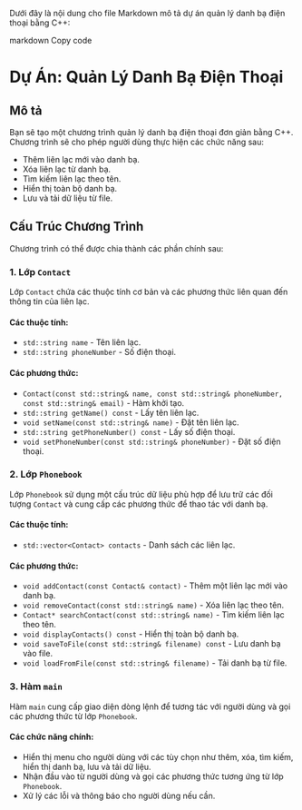 
Dưới đây là nội dung cho file Markdown mô tả dự án quản lý danh bạ điện thoại bằng C++:

markdown
Copy code
# Dự Án: Quản Lý Danh Bạ Điện Thoại

## Mô tả

Bạn sẽ tạo một chương trình quản lý danh bạ điện thoại đơn giản bằng C++. Chương trình sẽ cho phép người dùng thực hiện các chức năng sau:

- Thêm liên lạc mới vào danh bạ.
- Xóa liên lạc từ danh bạ.
- Tìm kiếm liên lạc theo tên.
- Hiển thị toàn bộ danh bạ.
- Lưu và tải dữ liệu từ file.

## Cấu Trúc Chương Trình

Chương trình có thể được chia thành các phần chính sau:

### 1. Lớp `Contact`

Lớp `Contact` chứa các thuộc tính cơ bản và các phương thức liên quan đến thông tin của liên lạc.

#### Các thuộc tính:

- `std::string name` - Tên liên lạc.
- `std::string phoneNumber` - Số điện thoại.

#### Các phương thức:

- `Contact(const std::string& name, const std::string& phoneNumber, const std::string& email)` - Hàm khởi tạo.
- `std::string getName() const` - Lấy tên liên lạc.
- `void setName(const std::string& name)` - Đặt tên liên lạc.
- `std::string getPhoneNumber() const` - Lấy số điện thoại.
- `void setPhoneNumber(const std::string& phoneNumber)` - Đặt số điện thoại.


### 2. Lớp `Phonebook`

Lớp `Phonebook` sử dụng một cấu trúc dữ liệu phù hợp để lưu trữ các đối tượng `Contact` và cung cấp các phương thức để thao tác với danh bạ.

#### Các thuộc tính:

- `std::vector<Contact> contacts` - Danh sách các liên lạc.

#### Các phương thức:

- `void addContact(const Contact& contact)` - Thêm một liên lạc mới vào danh bạ.
- `void removeContact(const std::string& name)` - Xóa liên lạc theo tên.
- `Contact* searchContact(const std::string& name)` - Tìm kiếm liên lạc theo tên.
- `void displayContacts() const` - Hiển thị toàn bộ danh bạ.
- `void saveToFile(const std::string& filename) const` - Lưu danh bạ vào file.
- `void loadFromFile(const std::string& filename)` - Tải danh bạ từ file.

### 3. Hàm `main`

Hàm `main` cung cấp giao diện dòng lệnh để tương tác với người dùng và gọi các phương thức từ lớp `Phonebook`.

#### Các chức năng chính:

- Hiển thị menu cho người dùng với các tùy chọn như thêm, xóa, tìm kiếm, hiển thị danh bạ, lưu và tải dữ liệu.
- Nhận đầu vào từ người dùng và gọi các phương thức tương ứng từ lớp `Phonebook`.
- Xử lý các lỗi và thông báo cho người dùng nếu cần.